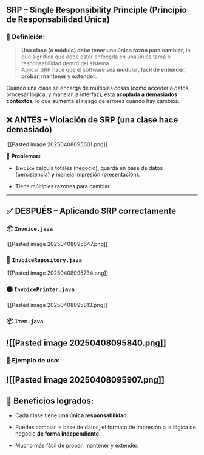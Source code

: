 ## SRP – Single Responsibility Principle (Principio de Responsabilidad Única)

### 📘 Definición:

> **Una clase (o módulo) debe tener una única razón para cambiar**, lo que significa que debe estar enfocada en una única tarea o responsabilidad dentro del sistema.  
> Aplicar SRP hace que el software sea **modular, fácil de entender, probar, mantener y extender**.

Cuando una clase se encarga de múltiples cosas (como acceder a datos, procesar lógica, y manejar la interfaz), está **acoplada a demasiados contextos**, lo que aumenta el riesgo de errores cuando hay cambios.

## ❌ **ANTES – Violación de SRP (una clase hace demasiado)**

![[Pasted image 20250408095601.png]]

🔴 **Problemas:**

- `Invoice` calcula totales (negocio), guarda en base de datos (persistencia) **y** maneja impresión (presentación).
    
- Tiene múltiples razones para cambiar.
    

---

## ✅ **DESPUÉS – Aplicando SRP correctamente**

### 📦 `Invoice.java`

![[Pasted image 20250408095647.png]]
### 💾 `InvoiceRepository.java`

![[Pasted image 20250408095734.png]]

### 🖨️ `InvoicePrinter.java`

![[Pasted image 20250408095813.png]]

### 📦 `Item.java`

![[Pasted image 20250408095840.png]]
---

### 🧪 Ejemplo de uso:

![[Pasted image 20250408095907.png]]
---

## 🚀 Beneficios logrados:

- Cada clase tiene **una única responsabilidad**.
    
- Puedes cambiar la base de datos, el formato de impresión o la lógica de negocio **de forma independiente**.
    
- Mucho más fácil de probar, mantener y extender.